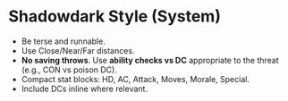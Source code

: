 
# Shadowdark Style (System)
- Be terse and runnable.
- Use Close/Near/Far distances.
- **No saving throws**. Use **ability checks vs DC** appropriate to the threat (e.g., CON vs poison DC).
- Compact stat blocks: HD, AC, Attack, Moves, Morale, Special.
- Include DCs inline where relevant.
